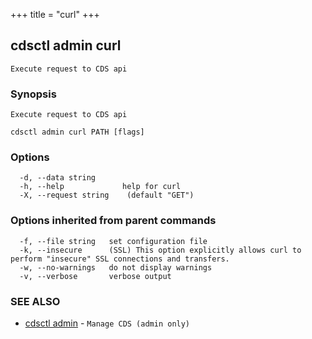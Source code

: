 +++
title = "curl"
+++
## cdsctl admin curl

`Execute request to CDS api`

### Synopsis

`Execute request to CDS api`

```
cdsctl admin curl PATH [flags]
```

### Options

```
  -d, --data string      
  -h, --help             help for curl
  -X, --request string    (default "GET")
```

### Options inherited from parent commands

```
  -f, --file string   set configuration file
  -k, --insecure      (SSL) This option explicitly allows curl to perform "insecure" SSL connections and transfers.
  -w, --no-warnings   do not display warnings
  -v, --verbose       verbose output
```

### SEE ALSO

* [cdsctl admin](/manual/components/cdsctl/admin/)	 - `Manage CDS (admin only)`

